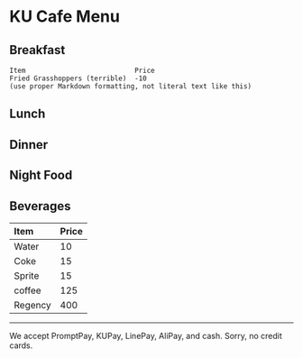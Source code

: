 # KU Cafe Menu


## Breakfast

    Item                           Price
    Fried Grasshoppers (terrible)  -10
    (use proper Markdown formatting, not literal text like this)

## Lunch 


## Dinner


## Night Food


## Beverages
    
| Item                     | Price    |
|:-------------------------|----------|
| Water                    | 10       |
| Coke                     | 15       |
| Sprite                   | 15       |
| coffee                   | 125      |
| Regency                  | 400      |       


---

We accept PromptPay, KUPay, LinePay, AliPay, and cash. Sorry, no credit cards.
